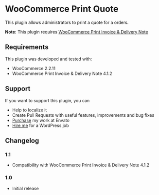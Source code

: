 # WooCommerce Print Quote

This plugin allows administrators to print a quote for a orders.

<b>Note:</b> This plugin requires [WooCommerce Print Invoice & Delivery Note](https://wordpress.org/plugins/woocommerce-delivery-notes/)

## Requirements

This plugin was developed and tested with:

* WooCommerce 2.2.11
* WooCommerce Print Invoice & Delivery Note 4.1.2

## Support

If you want to support this plugin, you can

* Help to localize it
* Create Pull Requests with useful features, improvements and bug fixes
* [Purchase](http://codecanyon.net/user/scrobbleme/portfolio?ref=scrobbleme) my work at Envato
* [Hire me](http://blog.scrobble.me) for a WordPress job

## Changelog

### 1.1

* Compatibility with WooCommerce Print Invoice & Delivery Note 4.1.2

### 1.0

* Initial release